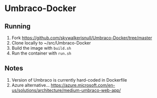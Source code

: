 # Umbraco-Docker

## Running
1. Fork https://github.com/skywalkerisnull/Umbraco-Docker/tree/master
1. Clone locally to ~/src/Umbraco-Docker
1. Build the image with `build.sh`
1. Run the container with `run.sh`

## Notes
1. Version of Umbraco is currently hard-coded in Dockerfile
1. Azure alternative... https://azure.microsoft.com/en-us/solutions/architecture/medium-umbraco-web-app/
